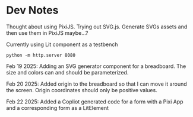 # Dev Notes

Thought about using PixiJS. Trying out SVG.js. Generate SVGs assets and then use them in PixiJS maybe...?

Currently using Lit component as a testbench

```
python -m http.server 8080
```


Feb 19 2025: Adding an SVG generator component for a breadboard. The size and colors can and should be parameterized.

Feb 20 2025: Added origin to the breadboard so that I can move it around the screen. Origin coordinates should only be positive values.

Feb 22 2025: Added a Copliot generated code for a form with a Pixi App and a corresponding form as a LitElement
